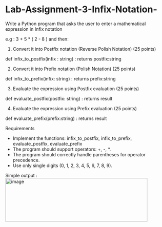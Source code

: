 # Lab-Assignment-3-Infix-Notation-
Write a Python program that asks the user to enter a mathematical expression in Infix notation 

e.g :  3 + 5 * ( 2 - 8 )   and then:

 
1. Convert it into Postfix notation (Reverse Polish Notation) (25 points)

def infix_to_postfix(infix : string) : returns postfix:string

 

2. Convert it into Prefix notation (Polish Notation) (25 points)

def infix_to_prefix(infix: string) : returns prefix:string

 

3. Evaluate the expression using Postfix evaluation (25 points)

def evaluate_postfix(postfix: string)  :  returns result

 

4. Evaluate the expression using Prefix evaluation (25 points)

def evaluate_prefix(prefix:string)  : returns result

 

Requirements

- Implement the functions: infix_to_postfix, infix_to_prefix, evaluate_postfix, evaluate_prefix
- The program should support operators: +, -, *.
- The program should correctly handle parentheses for operator precedence.
- Use only single digits (0, 1, 2, 3, 4, 5, 6, 7, 8, 9).

Simple output :
<img width="443" height="136" alt="image" src="https://github.com/user-attachments/assets/209ed2b5-09cb-4a0e-83ec-13d748929d59" />
